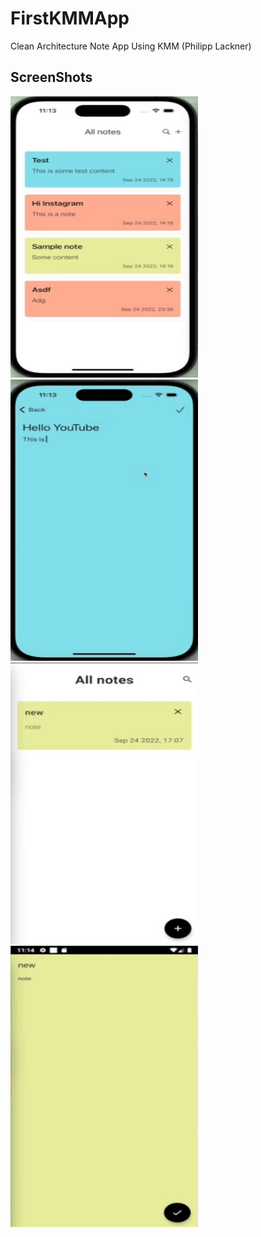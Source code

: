 # FirstKMMApp
Clean Architecture Note App Using KMM (Philipp Lackner)

## ScreenShots
<img src="/androidApp/src/main/screenshots/Screenshot1.jpg" width="300" height="450">
<img src="/androidApp/src/main/screenshots/Screenshot2.jpg" width="300" height="450">
<img src="/androidApp/src/main/screenshots/Screenshot3.jpg" width="300" height="450">
<img src="/androidApp/src/main/screenshots/Screenshot4.jpg" width="300" height="450">
